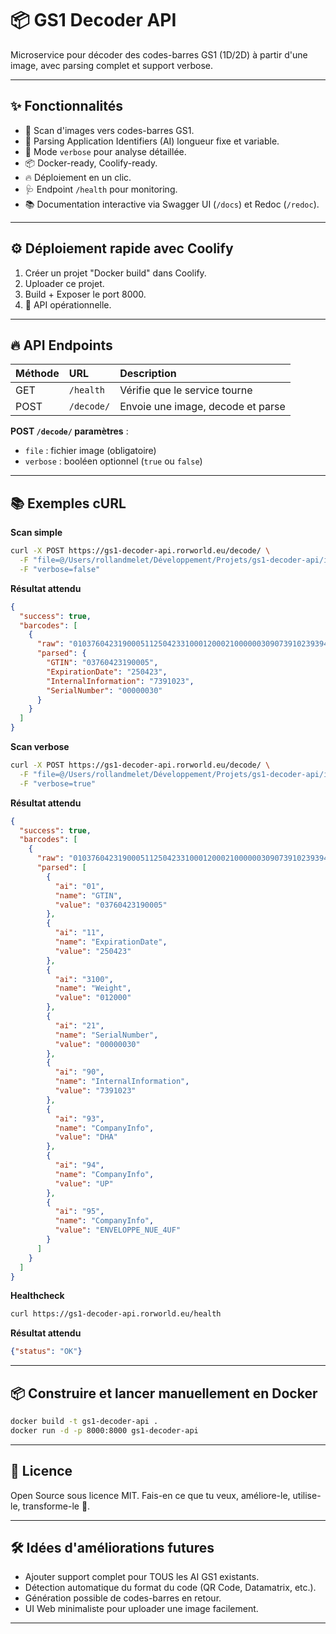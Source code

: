 # 📦 GS1 Decoder API

Microservice pour décoder des codes-barres GS1 (1D/2D) à partir d'une image, avec parsing complet et support verbose.

---

## ✨ Fonctionnalités

- 🔎 Scan d'images vers codes-barres GS1.
- 🧩 Parsing Application Identifiers (AI) longueur fixe et variable.
- 📜 Mode `verbose` pour analyse détaillée.
- 📦 Docker-ready, Coolify-ready.
- 🔥 Déploiement en un clic.
- 🩺 Endpoint `/health` pour monitoring.
- 📚 Documentation interactive via Swagger UI (`/docs`) et Redoc (`/redoc`).

---

## ⚙️ Déploiement rapide avec Coolify

1. Créer un projet "Docker build" dans Coolify.
2. Uploader ce projet.
3. Build + Exposer le port 8000.
4. 🎉 API opérationnelle.

---

## 🔥 API Endpoints

| Méthode | URL          | Description                  |
|:--------|:-------------|:-----------------------------|
| GET     | `/health`    | Vérifie que le service tourne |
| POST    | `/decode/`   | Envoie une image, decode et parse |

**POST `/decode/` paramètres** :
- `file` : fichier image (obligatoire)
- `verbose` : booléen optionnel (`true` ou `false`)

---

## 📚 Exemples cURL

**Scan simple**
```bash
curl -X POST https://gs1-decoder-api.rorworld.eu/decode/ \
  -F "file=@/Users/rollandmelet/Développement/Projets/gs1-decoder-api/imagetest.jpg" \
  -F "verbose=false"
```

**Résultat attendu**
```json
{
  "success": true,
  "barcodes": [
    {
      "raw": "010376042319000511250423310001200021000000309073910239394DHA94UP95ENVELOPPE_NUE_4UF",
      "parsed": {
        "GTIN": "03760423190005",
        "ExpirationDate": "250423",
        "InternalInformation": "7391023",
        "SerialNumber": "00000030"
      }
    }
  ]
}
```

**Scan verbose**
```bash
curl -X POST https://gs1-decoder-api.rorworld.eu/decode/ \
  -F "file=@/Users/rollandmelet/Développement/Projets/gs1-decoder-api/imagetest.jpg" \
  -F "verbose=true"
```

**Résultat attendu**
```json
{
  "success": true,
  "barcodes": [
    {
      "raw": "010376042319000511250423310001200021000000309073910239394DHA94UP95ENVELOPPE_NUE_4UF",
      "parsed": [
        {
          "ai": "01",
          "name": "GTIN",
          "value": "03760423190005"
        },
        {
          "ai": "11",
          "name": "ExpirationDate",
          "value": "250423"
        },
        {
          "ai": "3100",
          "name": "Weight",
          "value": "012000"
        },
        {
          "ai": "21",
          "name": "SerialNumber",
          "value": "00000030"
        },
        {
          "ai": "90",
          "name": "InternalInformation",
          "value": "7391023"
        },
        {
          "ai": "93",
          "name": "CompanyInfo",
          "value": "DHA"
        },
        {
          "ai": "94",
          "name": "CompanyInfo",
          "value": "UP"
        },
        {
          "ai": "95",
          "name": "CompanyInfo",
          "value": "ENVELOPPE_NUE_4UF"
        }
      ]
    }
  ]
}
```

**Healthcheck**
```bash
curl https://gs1-decoder-api.rorworld.eu/health
```

**Résultat attendu**
```json
{"status": "OK"}
```

---

## 📦 Construire et lancer manuellement en Docker

```bash
docker build -t gs1-decoder-api .
docker run -d -p 8000:8000 gs1-decoder-api
```

---

## 📄 Licence

Open Source sous licence MIT.
Fais-en ce que tu veux, améliore-le, utilise-le, transforme-le 🚀.

---

## 🛠 Idées d'améliorations futures

- Ajouter support complet pour TOUS les AI GS1 existants.
- Détection automatique du format du code (QR Code, Datamatrix, etc.).
- Génération possible de codes-barres en retour.
- UI Web minimaliste pour uploader une image facilement.

---